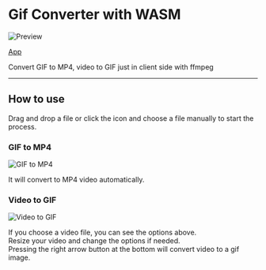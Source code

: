 # Gif Converter with WASM

![Preview](https://marshallku.github.io/gifconverter/preview.jpg)

[App](https://marshallku.com/gifconverter/)

Convert GIF to MP4, video to GIF just in client side with ffmpeg

---

## How to use

Drag and drop a file or click the icon and choose a file manually to start the process.

### GIF to MP4

![GIF to MP4](https://blog.kakaocdn.net/dn/dIv4LE/btqOguHdDU2/ttmPP7TV2N3Uf6zzbbpIVk/img.png)

It will convert to MP4 video automatically.

### Video to GIF

![Video to GIF](https://blog.kakaocdn.net/dn/bJN08L/btqTqJqZdJe/KMMv5WHBk9EJnlq3TtX4Sk/img.png)

If you choose a video file, you can see the options above.\
Resize your video and change the options if needed.\
Pressing the right arrow button at the bottom will convert video to a gif image.
